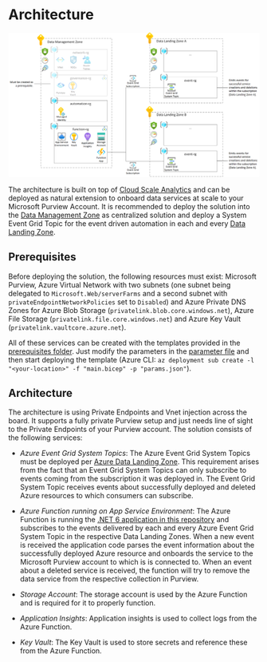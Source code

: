 # Architecture

![Purview Automation Architecture](./images/Architecture.png)

The architecture is built on top of [Cloud Scale Analytics](https://github.com/Azure/data-management-zone) and can be deployed as natural extension to onboard data services at scale to your Microsoft Purview Account. It is recommended to deploy the solution into the [Data Management Zone](https://github.com/Azure/data-management-zone) as centralized solution and deploy a System Event Grid Topic for the event driven automation in each and every [Data Landing Zone](https://github.com/Azure/data-landing-zone).

## Prerequisites

Before deploying the solution, the following resources must exist: Microsoft Purview, Azure Virtual Network with two subnets (one subnet being delegated to `Microsoft.Web/serverFarms` and a second subnet with `privateEndpointNetworkPolicies` set to `Disabled`) and Azure Private DNS Zones for Azure Blob Storage (`privatelink.blob.core.windows.net`), Azure File Storage (`privatelink.file.core.windows.net`) and Azure Key Vault (`privatelink.vaultcore.azure.net`).

All of these services can be created with the templates provided in the [prerequisites folder](/docs/reference/prerequisites/). Just modify the parameters in the [parameter file](/docs/reference/prerequisites/params.json) and then start deploying the template (Azure CLI: `az deployment sub create -l "<your-location>" -f "main.bicep" -p "params.json"`).

## Architecture

The architecture is using Private Endpoints and Vnet injection across the board. It supports a fully private Purview setup and just needs line of sight to the Private Endpoints of your Purview account. The solution consists of the following services:

* *Azure Event Grid System Topics*: The Azure Event Grid System Topics must be deployed per [Azure Data Landing Zone](https://github.com/Azure/data-landing-zone). This requirement arises from the fact that an Event Grid System Topics can only subscribe to events coming from the subscription it was deployed in. The Event Grid System Topic receives events about successfully deployed and deleted Azure resources to which consumers can subscribe.

* *Azure Function running on App Service Environment*: The Azure Function is running the [.NET 6 application in this repository](/code/PurviewAutomation/) and subscribes to the events delivered by each and every Azure Event Grid System Topic in the respective Data Landing Zones. When a new event is received the application code parses the event information about the successfully deployed Azure resource and onboards the service to the Microsoft Purview account to which is is connected to. When an event about a deleted service is received, the function will try to remove the data service from the respective collection in Purview.

* *Storage Account*: The storage account is used by the Azure Function and is required for it to properly function.

* *Application Insights*: Application insights is used to collect logs from the Azure Function.

* *Key Vault*: The Key Vault is used to store secrets and reference these from the Azure Function.
